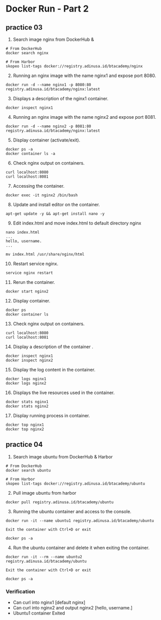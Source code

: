 # Docker Run - Part 2

## practice 03
1. Search image nginx from DockerHub & 
```
# From DockerHub
docker search nginx

# From Harbor
skopeo list-tags docker://registry.adinusa.id/btacademy/nginx
```

2. Running an nginx image with the name nginx1 and expose port 8080.
```
docker run -d --name nginx1 -p 8080:80 registry.adinusa.id/btacademy/nginx:latest
```
3. Displays a description of the nginx1 container.
```
docker inspect nginx1
```
4. Running an nginx image with the name nginx2 and expose port 8081.
```
docker run -d --name nginx2 -p 8081:80 registry.adinusa.id/btacademy/nginx:latest
```

5. Display container (activate/exit).
```
docker ps -a 
docker container ls -a
```

6. Check nginx output on containers.
```
curl localhost:8080
curl localhost:8081
```
7. Accessing the container.
```
docker exec -it nginx2 /bin/bash
```
8. Update and install editor on the container.
```
apt-get update -y && apt-get install nano -y
```
9. Edit index.html and move index.html to default directory nginx
```
nano index.html
...
hello, username.
...

mv index.html /usr/share/nginx/html
```

10. Restart service nginx.
```
service nginx restart
```

11. Rerun the container.
```
docker start nginx2
```
12. Display container.
```
docker ps
docker container ls
```
13. Check nginx output on containers.

```
curl localhost:8080
curl localhost:8081
```

14. Display a description of the container .
```
docker inspect nginx1
docker inspect nginx2
```
15. Display the log content in the container.
```
docker logs nginx1
docker logs nginx2
```

16. Displays the live resources used in the container.
```
docker stats nginx1
docker stats nginx2
```
17. Display running process in container.
```
docker top nginx1
docker top nginx2
```

## practice 04
1. Search image ubuntu from DockerHub & Harbor
```
# From DockerHub
docker search ubuntu

# From Harbor
skopeo list-tags docker://registry.adinusa.id/btacademy/ubuntu
```
2. Pull image ubuntu from harbor
```
docker pull registry.adinusa.id/btacademy/ubuntu
```

3. Running the ubuntu container and access to the console.

```
docker run -it --name ubuntu1 registry.adinusa.id/btacademy/ubuntu

Exit the container with Ctrl+D or exit

docker ps -a
```
4. Run the ubuntu container and delete it when exiting the container.

```
docker run -it --rm --name ubuntu2 registry.adinusa.id/btacademy/ubuntu

Exit the container with Ctrl+D or exit

docker ps -a
```

### Verification
- Can curl into nginx1 [default nginx]
- Can curl into nginx2 and output nginx2 [hello, username.]
- Ubuntu1 container Exited